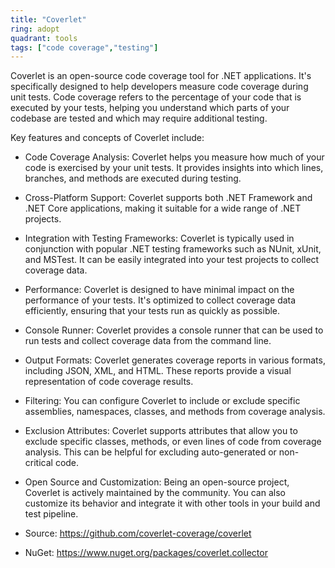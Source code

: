 ```yaml
---
title: "Coverlet"
ring: adopt
quadrant: tools
tags: ["code coverage","testing"]
--- 
```

Coverlet is an open-source code coverage tool for .NET applications. It's specifically designed to help developers measure code coverage during unit tests. Code coverage refers to the percentage of your code that is executed by your tests, helping you understand which parts of your codebase are tested and which may require additional testing.

Key features and concepts of Coverlet include:

- Code Coverage Analysis: Coverlet helps you measure how much of your code is exercised by your unit tests. It provides insights into which lines, branches, and methods are executed during testing.
- Cross-Platform Support: Coverlet supports both .NET Framework and .NET Core applications, making it suitable for a wide range of .NET projects.
- Integration with Testing Frameworks: Coverlet is typically used in conjunction with popular .NET testing frameworks such as NUnit, xUnit, and MSTest. It can be easily integrated into your test projects to collect coverage data.
- Performance: Coverlet is designed to have minimal impact on the performance of your tests. It's optimized to collect coverage data efficiently, ensuring that your tests run as quickly as possible.
- Console Runner: Coverlet provides a console runner that can be used to run tests and collect coverage data from the command line.
- Output Formats: Coverlet generates coverage reports in various formats, including JSON, XML, and HTML. These reports provide a visual representation of code coverage results.
- Filtering: You can configure Coverlet to include or exclude specific assemblies, namespaces, classes, and methods from coverage analysis.
- Exclusion Attributes: Coverlet supports attributes that allow you to exclude specific classes, methods, or even lines of code from coverage analysis. This can be helpful for excluding auto-generated or non-critical code.
- Open Source and Customization: Being an open-source project, Coverlet is actively maintained by the community. You can also customize its behavior and integrate it with other tools in your build and test pipeline.

- Source: https://github.com/coverlet-coverage/coverlet
- NuGet: https://www.nuget.org/packages/coverlet.collector
